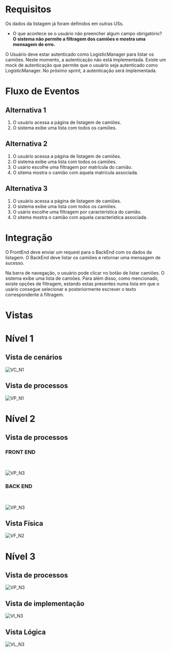 # Requisitos
Os dados da listagem já foram definidos em outras USs. 

- O que acontece se o usuário não preencher algum campo obrigatório? **O sistema não permite a filtragem dos camiões e mostra uma mensagem de erro.**

O Usuário deve estar autenticado como LogisticManager para listar os camiões. Neste momento, a autenticação não está implementada. Existe um mock de autenticação que permite que o usuário seja autenticado como LogisticManager. No próximo sprint, a autenticação será implementada.

# Fluxo de Eventos
## Alternativa 1
1. O usuário acessa a página de listagem de camiões.
2. O sistema exibe uma lista com todos os camiões.

## Alternativa 2
1. O usuário acessa a página de listagem de camiões.
2. O sistema exibe uma lista com todos os camiões.
3. O usário escolhe uma filtragem por matrícula do camião.
4. O sitema mostra o camião com aquela matrícula associada.

## Alternativa 3
1. O usuário acessa a página de listagem de camiões. 
2. O sistema exibe uma lista com todos os camiões.
3. O usário escolhe uma filtragem por característica do camião.
4. O sitema mostra o camião com aquela característica associada.

# Integração
O FrontEnd deve enviar um request para o BackEnd com os dados da listagem.
O BackEnd deve listar os camiões e retornar uma mensagem de sucesso.

Na barra de navegação, o usuário pode clicar no botão de listar camiões. O sistema exibe uma lista de camiões.
Para além disso, como mencionado, existe opções de filtragem, estando estas presentes numa lista em que o usário consegue selecionar e posteriormente escrever o texto correspondente à filtragem.

# Vistas
# Nível 1

## Vista de cenários

![VC_N1](./N1_VC.svg)

## Vista de processos

![VP_N1](./N1_VP_alt1.svg)

# Nível 2

## Vista de processos

### **FRONT END**
<br>

![VP_N3](./VP_N3.svg)

### **BACK END**
<br>

![VP_N3](./N3_VP_backEnd.svg)

## Vista Física

![VF_N2](./VF_N2.svg)

# Nível 3

## Vista de processos

![VP_N3](./VP_N3.svg)

## Vista de implementação

![VI_N3](./VI_N3.svg)

## Vista Lógica

![VL_N3](./N3_VL_Geral.svg)

